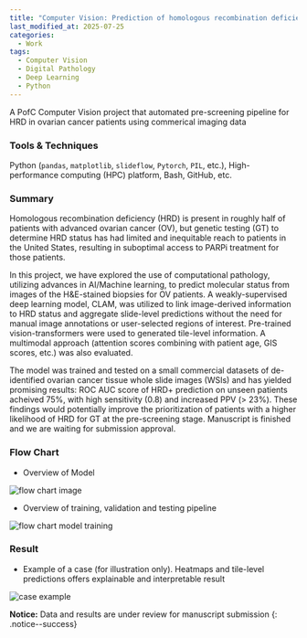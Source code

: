 ```yaml
---
title: "Computer Vision: Prediction of homologous recombination deficiency (HRD) from whole slide images (WSIs) of H&E-stained ovarian cancer biopsies via deep learning and transformers"
last_modified_at: 2025-07-25
categories:
  - Work
tags:
  - Computer Vision
  - Digital Pathology
  - Deep Learning
  - Python
---
```


A PofC Computer Vision project that automated pre-screening pipeline for HRD in ovarian cancer patients using commerical imaging data

### Tools & Techniques
Python (`pandas`, `matplotlib`, `slideflow`, `Pytorch`, `PIL`, etc.), High-performance computing (HPC) platform, Bash, GitHub, etc.

### Summary

Homologous recombination deficiency (HRD) is present in roughly half of patients with advanced ovarian cancer (OV), but genetic testing (GT) to determine HRD status has had limited and inequitable reach to patients in the United States, resulting in suboptimal access to PARPi treatment for those patients. 

In this project, we have explored the use of computational pathology, utilizing advances in AI/Machine learning, to predict molecular status from images of the H&E-stained biopsies for OV patients. A weakly-supervised deep learning model, CLAM, was utilized to link image-derived information to HRD status and aggregate slide-level predictions without the need for manual image annotations or user-selected regions of interest. Pre-trained vision-transformers were used to generated tile-level information. A multimodal approach (attention scores combining with patient age, GIS scores, etc.) was also evaluated. 

The model was trained and tested on a small commercial datasets of de-identified ovarian cancer tissue whole slide images (WSIs) and has yielded promising results: ROC AUC score of HRD+ prediction on unseen patients acheived 75%, with high sensitivity (0.8) and increased PPV (> 23%). These findings would potentially improve the prioritization of patients with a higher likelihood of HRD for GT at the pre-screening stage. Manuscript is finished and we are waiting for submission approval. 

### Flow Chart

* Overview of Model

![flow chart image](../../assets/images/flow_chart.png)

* Overview of training, validation and testing pipeline

![flow chart model training](../../assets/images/flow_chart_ml_pipeline.png)

### Result

* Example of a case (for illustration only). Heatmaps and tile-level predictions offers explainable and interpretable result

![case example](../../assets/images/022_attn.png)

**Notice:** Data and results are under review for manuscript submission
{: .notice--success}



